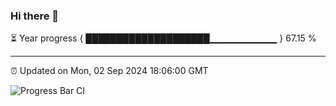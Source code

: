 ### Hi there 👋

⏳ Year progress { ████████████████████▁▁▁▁▁▁▁▁▁▁ } 67.15 %

---

⏰ Updated on Mon, 02 Sep 2024 18:06:00 GMT

![Progress Bar CI](https://github.com/liununu/liununu/workflows/Progress%20Bar%20CI/badge.svg)
